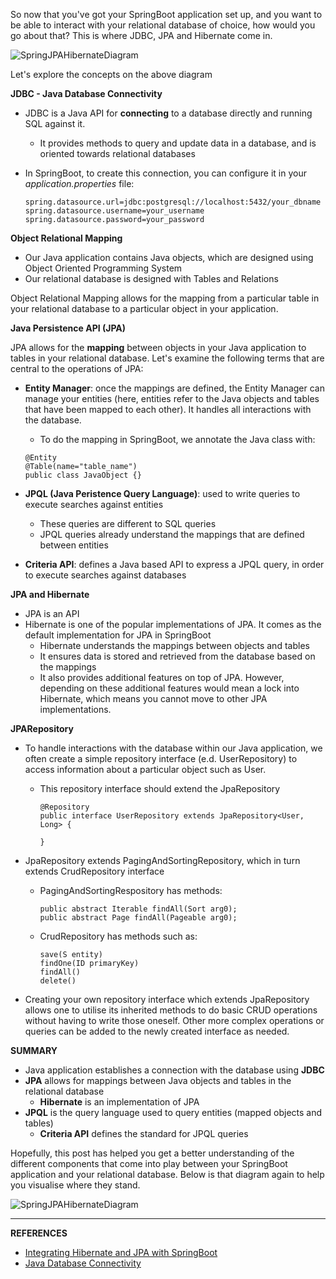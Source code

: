 
So now that you've got your SpringBoot application set up, and you want to be able to interact with your relational database of choice, how would you go about that? This is where JDBC, JPA and Hibernate come in. 

![SpringJPAHibernateDiagram]({{"/images/SpringJPAHibernate.jpg"|absolute.url}})

Let's explore the concepts on the above diagram

**JDBC - Java Database Connectivity**

* JDBC is a Java API for **connecting** to a database directly and running SQL against it.
	* It provides methods to query and update data in a database, and is oriented towards relational databases
* In SpringBoot, to create this connection, you can configure it in your *application.properties* file:
	
	```
	spring.datasource.url=jdbc:postgresql://localhost:5432/your_dbname
	spring.datasource.username=your_username
	spring.datasource.password=your_password
	```

**Object Relational Mapping**

* Our Java application contains Java objects, which are designed using Object Oriented Programming System
* Our relational database is designed with Tables and Relations

Object Relational Mapping allows for the mapping from a particular table in your relational database to a particular object in your application.

**Java Persistence API (JPA)**

JPA allows for the **mapping** between objects in your Java application to tables in your relational database. Let's examine the following terms that are central to the operations of JPA:

* **Entity Manager**: once the mappings are defined, the Entity Manager can manage your entities (here, entities refer to the Java objects and tables that have been mapped to each other). It handles all interactions with the database.
	* To do the mapping in SpringBoot, we annotate the Java class with:
	
	```
	@Entity
	@Table(name="table_name")
	public class JavaObject {}
	```
	
* **JPQL (Java Peristence Query Language)**: used to write queries to execute searches against entities
	* These queries are different to SQL queries
	* JPQL queries already understand the mappings that are defined between entities
* **Criteria API**: defines a Java based API to express a JPQL query, in order to execute searches against databases

**JPA and Hibernate**

* JPA is an API
* Hibernate is one of the popular implementations of JPA. It comes as the default implementation for JPA in SpringBoot
	* Hibernate understands the mappings between objects and tables
	* It ensures data is stored and retrieved from the database based on the mappings
	* It also provides additional features on top of JPA. However, depending on these additional features would mean a lock into Hibernate, which means you cannot move to other JPA implementations.

**JPARepository**

* To handle interactions with the database within our Java application, we often create a simple repository interface (e.d. UserRepository) to access information about a particular object such as User.
	* This repository interface should extend the JpaRepository

		```
		@Repository
		public interface UserRepository extends JpaRepository<User, Long> {
		
		}
		```

* JpaRepository extends PagingAndSortingRepository, which in turn extends CrudRepository interface
	* PagingAndSortingRespository has methods:
		
		```
		public abstract Iterable findAll(Sort arg0);
  		public abstract Page findAll(Pageable arg0);
		``` 
	* CrudRepository has methods such as:
	
		```
		save(S entity)
		findOne(ID primaryKey)
		findAll()
		delete()
		```
* Creating your own repository interface which extends JpaRepository allows one to utilise its inherited methods to do basic CRUD operations without having to write those oneself. Other more complex operations or queries can be added to the newly created interface as needed.

**SUMMARY**

* Java application establishes a connection with the database using **JDBC** 
* **JPA** allows for mappings between Java objects and tables in the relational database
	* **Hibernate** is an implementation of JPA
* **JPQL** is the query language used to query entities (mapped objects and tables)
	* **Criteria API** defines the standard for JPQL queries

Hopefully, this post has helped you get a better understanding of the different components that come into play between your SpringBoot application and your relational database. Below is that diagram again to help you visualise where they stand.

![SpringJPAHibernateDiagram]({{"/images/SpringJPAHibernate.jpg"|absolute.url}})

-----

**REFERENCES**

* [Integrating Hibernate and JPA with SpringBoot](http://www.springboottutorial.com/hibernate-jpa-tutorial-with-spring-boot-starter-jpa)
* [Java Database Connectivity](https://en.wikipedia.org/wiki/Java_Database_Connectivity)



